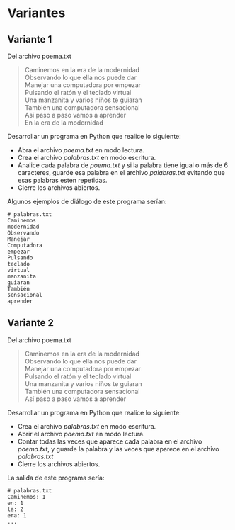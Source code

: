 # Variantes

## Variante 1

Del archivo poema.txt

> Caminemos en la era de la modernidad \
> Observando lo que ella nos puede dar \
> Manejar una computadora por empezar \
> Pulsando el ratón y el teclado virtual \
> Una manzanita y varios niños te guiaran \
> También una computadora sensacional \
> Así paso a paso vamos a aprender \
> En la era de la modernidad

Desarrollar un programa en Python que realice lo siguiente:

* Abra el archivo *poema.txt* en modo lectura.
* Crea el archivo *palabras.txt* en modo escritura.
* Analice cada palabra de *poema.txt* y si la palabra tiene igual
  o más de 6 caracteres, guarde esa palabra en el archivo *palabras.txt*
  evitando que esas palabras esten repetidas.
* Cierre los archivos abiertos.

Algunos ejemplos de diálogo de este programa serían:

    # palabras.txt
    Caminemos
    modernidad
    Observando
    Manejar
    Computadora
    empezar
    Pulsando
    teclado
    virtual
    manzanita
    guiaran
    También
    sensacional
    aprender


## Variante 2

Del archivo poema.txt

> Caminemos en la era de la modernidad \
> Observando lo que ella nos puede dar \
> Manejar una computadora por empezar \
> Pulsando el ratón y el teclado virtual \
> Una manzanita y varios niños te guiaran \
> También una computadora sensacional \
> Así paso a paso vamos a aprender

Desarrollar un programa en Python que realice lo siguiente:

* Crea el archivo *palabras.txt* en modo escritura.
* Abrir el archivo *poema.txt* en modo lectura.
* Contar todas las veces que aparece cada palabra en el archivo *poema.txt*, y
  guarde la palabra y las veces que aparece en el archivo *palabras.txt*
* Cierre los archivos abiertos.

La salida de este programa sería:

    # palabras.txt
    Caminemos: 1
    en: 1
    la: 2
    era: 1
    ...

